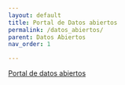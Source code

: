 ```yaml
---
layout: default
title: Portal de Datos abiertos
permalink: /datos_abiertos/
parent: Datos Abiertos
nav_order: 1

---
```


<div class="nonfooter text-justify ">

<a href=”https://datos.cdmx.gob.mx/pages/home/” target=”_blank”> Portal de datos abiertos</a>


<div>